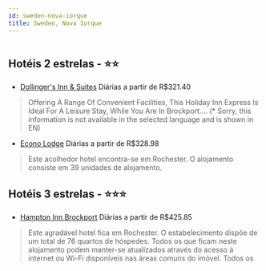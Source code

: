 ```yaml
---
id: sweden-nova-iorque
title: Sweden, Nova Iorque
---
```


<center><img src="http://photos.hotelbeds.com/giata/18/189712/189712a_hb_a_002.jpg" alt="" /></center>


## Hotéis 2 estrelas - ⭐️⭐️

-    [Dollinger's Inn & Suites](https://www.hurb.com/hoteis/sweden/dollinger-s-inn-suites-JNP-JP119767?cmp=18055) Diárias a partir de R$321.40
   > Offering A Range Of Convenient Facilities, This Holiday Inn Express Is Ideal For A Leisure Stay, While You Are In Brockport.... (* Sorry, this information is not available in the selected language and is shown in EN) 
-    [Econo Lodge](https://www.hurb.com/hoteis/sweden/econo-lodge-JNP-JP319593?cmp=18055) Diárias a partir de R$328.98
   > Este acolhedor hotel encontra-se em Rochester. O alojamento consiste em 39 unidades de alojamento. 

## Hotéis 3 estrelas - ⭐️⭐️⭐️

-    [Hampton Inn Brockport](https://www.hurb.com/hoteis/sweden/hampton-inn-brockport-JNP-JP734598?cmp=18055) Diárias a partir de R$425.85
   > Este agradável hotel fica em Rochester. O estabelecimento dispõe de um total de 76 quartos de hóspedes. Todos os que ficam neste alojamento podem manter-se atualizados através do acesso à internet ou Wi-Fi disponíveis nas áreas comuns do imóvel. Todos os 
